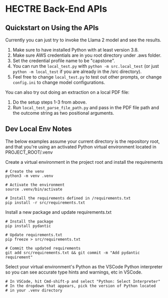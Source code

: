 # HECTRE Back-End APIs

## Quickstart on Using the APIs

Currently you can just try to invoke the Llama 2 model and see the results.
1. Make sure to have installed Python with at least version 3.8.
2. Make sure AWS credentials are in you root directory under .aws folder.
3. Set the credential profile name to be "capstone".
4. You can run the `local_test.py` with `python -m src.local_test` (or just `python -m local_test` if you are already in the /src directory).
5. Feel free to change `local_test.py` to test out other prompts, or change `config.ini` to change model configurations.

You can also try out doing an extraction on a local PDF file:
1. Do the setup steps 1-3 from above.
2. Run `local_test_parse_file_path.py` and pass in the PDF file path and the outcome string as two positional arguments.

## Dev Local Env Notes

The below examples assume your current directory is the repository root, and that you're using an activated Python virtual environment located in PROJECT_ROOT/.venv

Create a virtual environment in the project root and install the requirements
```
# Create the venv
python3 -m venv .venv

# Activate the environment
source .venv/bin/activate

# Install the requirements defined in /requirements.txt
pip install -r src/requirements.txt
```

Install a new package and update requirements.txt
```
# Install the package
pip install pydantic

# Update requirements.txt
pip freeze > src/requirements.txt

# Commit the updated requirements
git add src/requirements.txt && git commit -m "Add pydantic requirement"
```

Select your virtual environment's Python as the VSCode Python interpreter so you can see accurate type hints and warnings, etc in VSCode.
```
# In VSCode, hit Cmd-shift-p and select "Python: Select Interpreter"
# In the dropdown that appears, pick the version of Python located
# in your .venv directory
```
